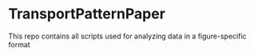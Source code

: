 # TransportPatternPaper
This repo contains all scripts used for analyzing data in a figure-specific format
